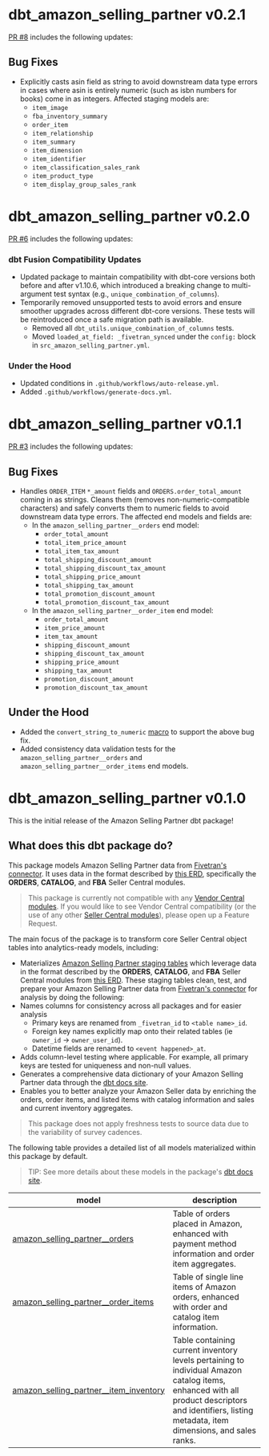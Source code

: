 # dbt_amazon_selling_partner v0.2.1
[PR #8](https://github.com/fivetran/dbt_amazon_selling_partner/pull/8) includes the following updates:

## Bug Fixes
- Explicitly casts asin field as string to avoid downstream data type errors in cases where asin is entirely numeric (such as isbn numbers for books) come in as integers. Affected staging models are:
    - `item_image`
    - `fba_inventory_summary`
    - `order_item`
    - `item_relationship`
    - `item_summary`
    - `item_dimension`
    - `item_identifier`
    - `item_classification_sales_rank`
    - `item_product_type`
    - `item_display_group_sales_rank`

# dbt_amazon_selling_partner v0.2.0
[PR #6](https://github.com/fivetran/dbt_amazon_selling_partner/pull/6) includes the following updates:

### dbt Fusion Compatibility Updates
- Updated package to maintain compatibility with dbt-core versions both before and after v1.10.6, which introduced a breaking change to multi-argument test syntax (e.g., `unique_combination_of_columns`).
- Temporarily removed unsupported tests to avoid errors and ensure smoother upgrades across different dbt-core versions. These tests will be reintroduced once a safe migration path is available.
  - Removed all `dbt_utils.unique_combination_of_columns` tests.
  - Moved `loaded_at_field: _fivetran_synced` under the `config:` block in `src_amazon_selling_partner.yml`.

### Under the Hood 
- Updated conditions in `.github/workflows/auto-release.yml`.
- Added `.github/workflows/generate-docs.yml`.

# dbt_amazon_selling_partner v0.1.1

[PR #3](https://github.com/fivetran/dbt_amazon_selling_partner/pull/3) includes the following updates:

## Bug Fixes
- Handles `ORDER_ITEM` `*_amount` fields and `ORDERS.order_total_amount` coming in as strings. Cleans them (removes non-numeric-compatible characters) and safely converts them to numeric fields to avoid downstream data type errors. The affected end models and fields are:
  - In the `amazon_selling_partner__orders` end model:
    - `order_total_amount`
    - `total_item_price_amount`
    - `total_item_tax_amount`
    - `total_shipping_discount_amount`
    - `total_shipping_discount_tax_amount`
    - `total_shipping_price_amount`
    - `total_shipping_tax_amount`
    - `total_promotion_discount_amount`
    - `total_promotion_discount_tax_amount`
  - In the `amazon_selling_partner__order_item` end model:
    - `order_total_amount`
    - `item_price_amount`
    - `item_tax_amount`
    - `shipping_discount_amount`
    - `shipping_discount_tax_amount`
    - `shipping_price_amount`
    - `shipping_tax_amount`
    - `promotion_discount_amount`
    - `promotion_discount_tax_amount`

## Under the Hood
- Added the `convert_string_to_numeric` [macro](https://github.com/fivetran/dbt_amazon_selling_partner/tree/main/macros/convert_string_to_numeric.sql) to support the above bug fix.
- Added consistency data validation tests for the `amazon_selling_partner__orders` and `amazon_selling_partner__order_items` end models.

# dbt_amazon_selling_partner v0.1.0
This is the initial release of the Amazon Selling Partner dbt package!

## What does this dbt package do?

This package models Amazon Selling Partner data from [Fivetran's connector](https://fivetran.com/docs/applications/amazon-selling-partner). It uses data in the format described by [this ERD](https://fivetran.com/docs/applications/amazon-selling-partner#schemainformation), specifically the **ORDERS**, **CATALOG**, and **FBA** Seller Central modules.

> This package is currently not compatible with any [Vendor Central modules](https://fivetran.com/docs/connectors/applications/amazon-selling-partner#vendormodules). If you would like to see Vendor Central compatibility (or the use of any other [Seller Central modules](https://fivetran.com/docs/connectors/applications/amazon-selling-partner#sellermodules)), please open up a Feature Request.

The main focus of the package is to transform core Seller Central object tables into analytics-ready models, including:
  - Materializes [Amazon Selling Partner staging tables](https://fivetran.github.io/dbt_amazon_selling_partner/#!/overview/amazon_selling_partner_source/models/?g_v=1) which leverage data in the format described by the **ORDERS**, **CATALOG**, and **FBA** Seller Central modules from [this ERD](https://fivetran.com/docs/applications/amazon-selling-partner/#schemainformation). These staging tables clean, test, and prepare your Amazon Selling Partner data from [Fivetran's connector](https://fivetran.com/docs/applications/amazon-selling-partner) for analysis by doing the following:
  - Names columns for consistency across all packages and for easier analysis
      - Primary keys are renamed from `_fivetran_id` to `<table name>_id`.
      - Foreign key names explicitly map onto their related tables (ie `owner_id` -> `owner_user_id`).
      - Datetime fields are renamed to `<event happened>_at`.
  - Adds column-level testing where applicable. For example, all primary keys are tested for uniqueness and non-null values.
  - Generates a comprehensive data dictionary of your Amazon Selling Partner data through the [dbt docs site](https://fivetran.github.io/dbt_amazon_selling_partner/).
  - Enables you to better analyze your Amazon Seller data by enriching the orders, order items, and listed items with catalog information and sales and current inventory aggregates.

> This package does not apply freshness tests to source data due to the variability of survey cadences.

The following table provides a detailed list of all models materialized within this package by default. 
> TIP: See more details about these models in the package's [dbt docs site](https://fivetran.github.io/dbt_amazon_selling_partner/#!/overview/amazon_selling_partner).

| **model**                 | **description**                                                                                                    |
| ------------------------- | ------------------------------------------------------------------------------------------------------------------ |
| [amazon_selling_partner__orders](https://fivetran.github.io/dbt_amazon_selling_partner/#!/model/model.amazon_selling_partner.amazon_selling_partner__orders)  | Table of orders placed in Amazon, enhanced with payment method information and order item aggregates.    |
| [amazon_selling_partner__order_items](https://fivetran.github.io/dbt_amazon_selling_partner/#!/model/model.amazon_selling_partner.amazon_selling_partner__order_items)  | Table of single line items of Amazon orders, enhanced with order and catalog item information.   |
| [amazon_selling_partner__item_inventory](https://fivetran.github.io/dbt_amazon_selling_partner/#!/model/model.amazon_selling_partner.amazon_selling_partner__item_inventory)  | Table containing current inventory levels pertaining to individual Amazon catalog items, enhanced with all product descriptors and identifiers, listing metadata, item dimensions, and sales ranks.   |
